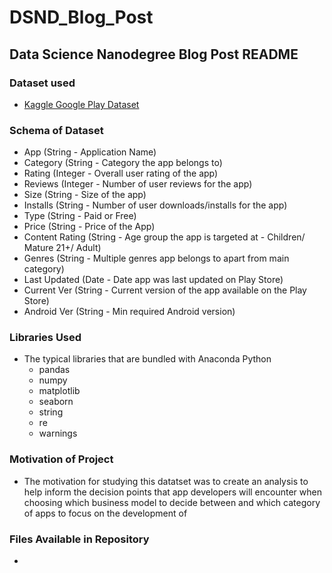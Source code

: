 # DSND_Blog_Post

## Data Science Nanodegree Blog Post README

### Dataset used
 * [Kaggle Google Play Dataset](https://www.kaggle.com/lava18/google-play-store-apps#googleplaystore.csv)

### Schema of Dataset
 * App (String - Application Name)
 * Category (String - Category the app belongs to)
 * Rating (Integer - Overall user rating of the app)
 * Reviews (Integer - Number of user reviews for the app)
 * Size (String - Size of the app)
 * Installs (String - Number of user downloads/installs for the app)
 * Type (String - Paid or Free)
 * Price (String - Price of the App)
 * Content Rating (String - Age group the app is targeted at - Children/ Mature 21+/ Adult)
 * Genres (String - Multiple genres app belongs to apart from main category)
 * Last Updated (Date - Date app was last updated on Play Store)
 * Current Ver (String - Current version of the app available on the Play Store)
 * Android Ver (String - Min required Android version)

### Libraries Used
 * The typical libraries that are bundled with Anaconda Python
    * pandas
    * numpy
    * matplotlib
    * seaborn
    * string
    * re
    * warnings
         
### Motivation of Project
 * The motivation for studying this datatset was to create an analysis to help inform the decision points that app developers will encounter when choosing which business model to decide between and which category of apps to focus on the development of
 
### Files Available in Repository
 * 